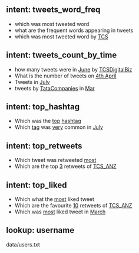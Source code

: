 ## intent: tweets_word_freq
- which was most tweeted word
- what are the frequent words appearing in tweets
- which was most tweeted word by [TCS](username)

## intent: tweets_count_by_time
- how many tweets were in [June](time) by [TCSDigitalBiz](username)
- What is the number of tweets on [4th April](time)
- Tweets in [July](time)
- tweets by [TataCompanies](username) in [Mar](time)

## intent: top_hashtag
- Which was the [top](top) [hashtag](hashtag)
- Which [tag](hashtag) was [very](top) common in [July](time)

## intent: top_retweets
- Which tweet was retweeted [most](top)
- Which are the top [3](top) retweets of [TCS_ANZ](username)

## intent: top_liked
- Which what the [most](top) liked tweet
- Which are the favourite [10](top) retweets of [TCS_ANZ](username)
- Which was [most](top) liked tweet in [March](time)


## lookup: username <!-- specify lookup tables in an external file -->
data/users.txt